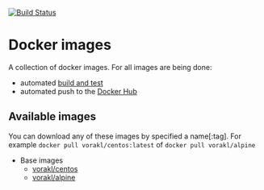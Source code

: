 [![Build Status](https://api.travis-ci.org/vorakl/docker-images.png)](https://travis-ci.org/vorakl/docker-images)

# Docker images

A collection of docker images.
For all images are being done:

* automated [build and test](https://travis-ci.org/vorakl/docker-images)
* automated push to the [Docker Hub](https://hub.docker.com/u/vorakl/)

## Available images

You can download any of these images by specified a name[:tag].
For example `docker pull vorakl/centos:latest` of `docker pull vorakl/alpine`

* Base images
    * [vorakl/centos](https://github.com/vorakl/docker-images/tree/master/centos)
    * [vorakl/alpine](https://github.com/vorakl/docker-images/tree/master/alpine)

